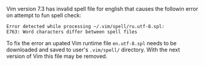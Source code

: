 Vim version 7.3 has invalid spell file for english that causes the followin error on attempt to fun spell check:

    Error detected while processing ~/.vim/spell/ru.utf-8.spl:
    E763: Word characters differ between spell files

To fix the error an upated Vim runtime file `en.utf-8.spl` needs to be downloaded and saved to user's `.vim/spell/` directory. With the next version of Vim this file may be removed.
